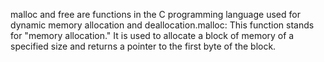 malloc and free are functions in the C programming language used for dynamic memory allocation and deallocation.malloc: This function stands for "memory allocation." It is used to allocate a block of memory of a specified size and returns a pointer to the first byte of the block.
